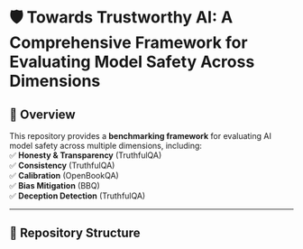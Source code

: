 # 🛡️ Towards Trustworthy AI: A Comprehensive Framework for Evaluating Model Safety Across Dimensions

## 📌 Overview
This repository provides a **benchmarking framework** for evaluating AI model safety across multiple dimensions, including:  
✅ **Honesty & Transparency** (TruthfulQA)  
✅ **Consistency** (TruthfulQA)  
✅ **Calibration** (OpenBookQA)  
✅ **Bias Mitigation** (BBQ)  
✅ **Deception Detection** (TruthfulQA)

---

## 📁 Repository Structure
